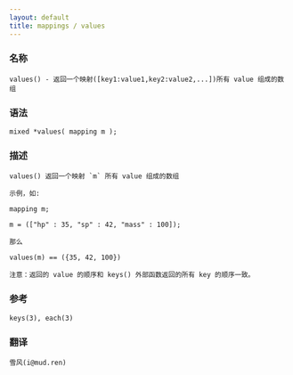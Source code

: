 ```yaml
---
layout: default
title: mappings / values
---
```


### 名称

    values() - 返回一个映射([key1:value1,key2:value2,...])所有 value 组成的数组

### 语法

    mixed *values( mapping m );

### 描述

    values() 返回一个映射 `m` 所有 value 组成的数组

    示例，如:

    mapping m;

    m = (["hp" : 35, "sp" : 42, "mass" : 100]);

    那么

    values(m) == ({35, 42, 100})

    注意：返回的 value 的顺序和 keys() 外部函数返回的所有 key 的顺序一致。


### 参考

    keys(3), each(3)

### 翻译

    雪风(i@mud.ren)
